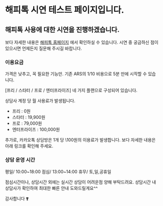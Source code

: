 # 해피톡 시연 테스트 페이지입니다.

<script id="happytalkSDK" src="https://design.happytalkio.com/sdk/happytalk.chat.v2.min.js"></script>
<script type="text/javascript">
  var ht = new Happytalk({
    siteId: '8000000299',
    siteName: 'CK 테스트',
    categoryId: '147374',
    divisionId: '147375',
  });
</script>

## 해피톡 사용에 대한 시연을 진행하겠습니다.

보다 자세한 내용은 [해피톡 홈페이지](https://www.happytalk.io/) 에서 확인하실 수 있습니다.
시연 중 궁금하신 점이 있으시면 언제든지 질문해 주시길 바랍니다.

### 이용요금

가격은 낮추고, 꼭 필요한 기능만. 
기존 ARS의 1/10 비용으로 5분 만에 시작할 수 있습니다.

[프리 / 스타터 / 프로 / 엔터프라이즈] 네 가지 플랜으로 구성되어 있습니다.

상담사 계정 당 월 사용료가 발생됩니다.
- 프리 : 0원
- 스타터 : 19,900원
- 프로 : 79,000원
- 엔터프라이즈 : 100,000원

추가로, 카카오톡 상담방은 1개 당 \100원의 이용료가 발생합니다.
보다 자세한 내용은 아래 링크를 확인해 주세요.


### 상담 운영 시간

평일/ 10:00~18:00
점심/ 13:00~14:00
휴무/ 토,일,공휴일

점심시간이나, 상담시간 외에는 실시간 상담이 어려운점 양해 부탁드려요.
상담시간 내 상담사가 확인하여 최대한 빠른 안내 도와드릴게요^^

감사합니다 ❣️
